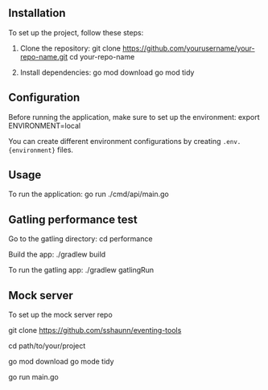 ## Installation

To set up the project, follow these steps:

1. Clone the repository:
   git clone https://github.com/yourusername/your-repo-name.git
   cd your-repo-name

2. Install dependencies:
   go mod download
   go mod tidy

## Configuration

Before running the application, make sure to set up the environment:
export ENVIRONMENT=local

You can create different environment configurations by creating `.env.{environment}` files.

## Usage

To run the application:
go run ./cmd/api/main.go

## Gatling performance test

Go to the gatling directory:
cd performance

Build the app:
./gradlew build

To run the gatling app:
./gradlew gatlingRun

## Mock server
To set up the mock server repo 

git clone https://github.com/sshaunn/eventing-tools

cd path/to/your/project

go mod download
go mode tidy

go run main.go
